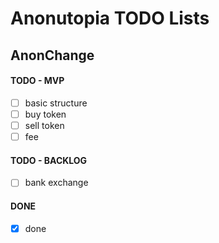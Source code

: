 # Anonutopia TODO Lists

## AnonChange

#### TODO - MVP

- [ ] basic structure
- [ ] buy token
- [ ] sell token
- [ ] fee

#### TODO - BACKLOG

- [ ] bank exchange

#### DONE

- [x] done
